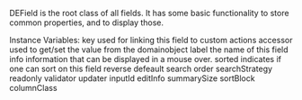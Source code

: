 DEField is the root class of all fields. It has some basic functionality to store common properties, and to display those.

Instance Variables:
	key 		used for linking this field to custom actions
	accessor	used to get/set the value from the domainobject
	label		the name of this field
	info 		information that can be displayed in a mouse over.
	sorted 		indicates if one can sort on this field
	reverse	defeault search order
	searchStrategy	<DESearchStrategy>
	readonly	<Boolean>
	validator	<DEValidator>
	updater	<DEUpdater>
	inputId 		<Object>
	editInfo		<ProtoObject>
	summarySize	<ProtoObject>
	sortBlock	<ProtoObject>
	columnClass	<ProtoObject>